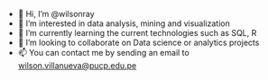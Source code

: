 - 👋 Hi, I’m @wilsonray
- 👀 I’m interested in data analysis, mining and visualization
- 🌱 I’m currently learning the current technologies such as SQL, R
- 💞️ I’m looking to collaborate on Data science or analytics projects
- 📫 You can contact me by sending an email to wilson.villanueva@pucp.edu.pe

